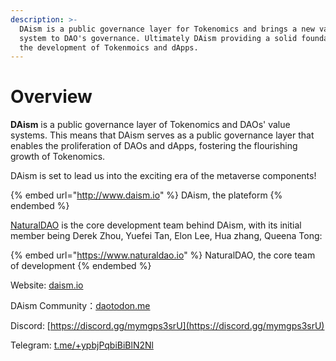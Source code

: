 ```yaml
---
description: >-
  DAism is a public governance layer for Tokenomics and brings a new value
  system to DAO's governance. Ultimately DAism providing a solid foundation for
  the development of Tokenmoics and dApps.
---
```


# Overview

**DAism** is a public governance layer of Tokenomics and DAOs' value systems. This means that DAism serves as a public governance layer that enables the proliferation of DAOs and dApps, fostering the flourishing growth of Tokenomics.&#x20;

DAism is set to lead us into the exciting era of the metaverse components!

{% embed url="http://www.daism.io" %}
DAism, the plateform
{% endembed %}

[NaturalDAO](https://app.gitbook.com/www.naturaldao.io) is the core development team behind DAism, with its initial member being Derek Zhou, Yuefei Tan, Elon Lee, Hua zhang, Queena Tong:

{% embed url="https://www.naturaldao.io" %}
NaturalDAO, the core team of development
{% endembed %}

Website: [daism.io](https://daism.io)

DAism Community：[daotodon.me](https://daotodon.me)

Discord: [https://discord.gg/mymgps3srU](https://discord.gg/mymgps3srU)

Telegram: [t.me/+ypbjPqbiBiBlN2Nl](https://t.me/+ypbjPqbiBiBlN2Nl)
